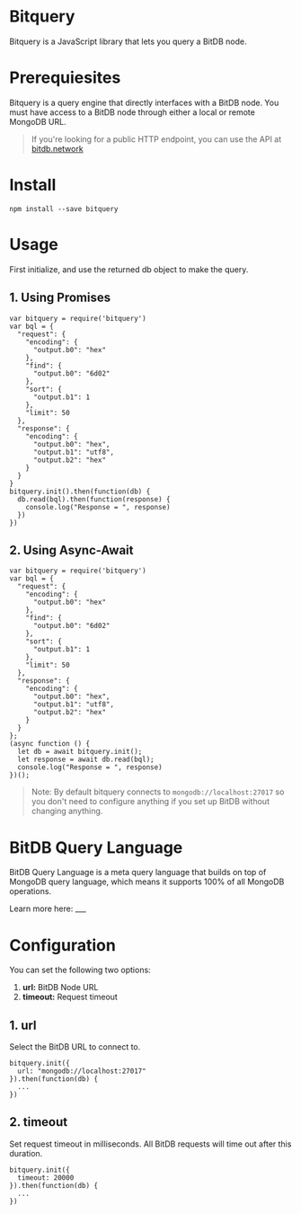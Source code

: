 # Bitquery

Bitquery is a JavaScript library that lets you query a BitDB node.

# Prerequiesites

Bitquery is a query engine that directly interfaces with a BitDB node. You must have access to a BitDB node through either a local or remote MongoDB URL.

> If you're looking for a public HTTP endpoint, you can use the API at [bitdb.network](https://bitdb.network)

# Install

```
npm install --save bitquery
```

# Usage

First initialize, and use the returned db object to make the query. 

## 1. Using Promises


```
var bitquery = require('bitquery')
var bql = {
  "request": {
    "encoding": {
      "output.b0": "hex"
    },
    "find": {
      "output.b0": "6d02"
    },
    "sort": {
      "output.b1": 1
    },
    "limit": 50
  },
  "response": {
    "encoding": {
      "output.b0": "hex",
      "output.b1": "utf8",
      "output.b2": "hex"
    }
  }
}
bitquery.init().then(function(db) {
  db.read(bql).then(function(response) {
    console.log("Response = ", response)
  })
})
```

## 2. Using Async-Await

```
var bitquery = require('bitquery')
var bql = {
  "request": {
    "encoding": {
      "output.b0": "hex"
    },
    "find": {
      "output.b0": "6d02"
    },
    "sort": {
      "output.b1": 1
    },
    "limit": 50
  },
  "response": {
    "encoding": {
      "output.b0": "hex",
      "output.b1": "utf8",
      "output.b2": "hex"
    }
  }
};
(async function () {
  let db = await bitquery.init();
  let response = await db.read(bql);
  console.log("Response = ", response)
})();
```

> Note: By default bitquery connects to `mongodb://localhost:27017` so you don't need to configure anything if you set up BitDB without changing anything.

# BitDB Query Language

BitDB Query Language is a meta query language that builds on top of MongoDB query language, which means it supports 100% of all MongoDB operations.

Learn more here: ___

# Configuration

You can set the following two options:

1. **url:** BitDB Node URL
2. **timeout:** Request timeout

## 1. url

Select the BitDB URL to connect to. 

```
bitquery.init({
  url: "mongodb://localhost:27017"
}).then(function(db) {
  ...
})
```

## 2. timeout

Set request timeout in milliseconds. All BitDB requests will time out after this duration.

```
bitquery.init({
  timeout: 20000
}).then(function(db) {
  ...
})
```
